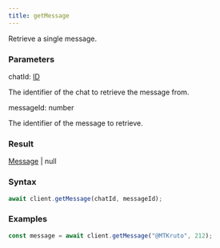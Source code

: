 ```yaml
---
title: getMessage
---
```


Retrieve a single message.


### Parameters 

<div class="flex flex-col gap-3"><div><div class="font-mono"><span class="font-bold">chatId</span><span class="opacity-50">:</span> <a href="/types/id"  >ID</a></div><div class="pl-3"><div class="no-margin">

The identifier of the chat to retrieve the message from.

</div></div></div><div><div class="font-mono"><span class="font-bold">messageId</span><span class="opacity-50">:</span> <span>number</span></div><div class="pl-3"><div class="no-margin">

The identifier of the message to retrieve.

</div></div></div></div>

### Result 

<div class="font-mono"><a href="/types/message"  >Message</a> <span class="opacity-50">|</span> <span>null</span></div>

### Syntax

```ts
await client.getMessage(chatId, messageId);
```

### Examples 

```ts
const message = await client.getMessage("@MTKruto", 212);
```

